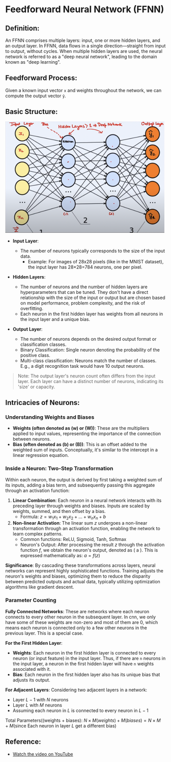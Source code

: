 # Feedforward Neural Network (FFNN)
## Definition:
An FFNN comprises multiple layers: input, one or more hidden layers, and an output layer. In FFNN, data flows in a single direction—straight from input to output, without cycles. When multiple hidden layers are used, the neural network is referred to as a "deep neural network", leading to the domain known as "deep learning".

## Feedforward Process:
Given a known input vector `x` and weights throughout the network, we can compute the output vector `ŷ`.

## Basic Structure:
<img src="FFNN.png" width="500" height="350" alt="Feedforward Neural Network Diagram">

- **Input Layer**:
  - The number of neurons typically corresponds to the size of the input data.
    - Example: For images of 28x28 pixels (like in the MNIST dataset), the input layer has 28×28=784 neurons, one per pixel.

- **Hidden Layers**:
  - The number of neurons and the number of hidden layers are hyperparameters that can be tuned. They don't have a direct relationship with the size of the input or output but are chosen based on model performance, problem complexity, and the risk of overfitting.
  - Each neuron in the first hidden layer has weights from all neurons in the input layer and a unique bias.
- **Output Layer**:
  - The number of neurons depends on the desired output format or classification classes.
  - Binary Classification: Single neuron denoting the probability of the positive class.
  - Multi-class classification: Neurons match the number of classes. E.g., a digit recognition task would have 10 output neurons.

> Note: The output layer's neuron count often differs from the input layer. Each layer can have a distinct number of neurons, indicating its 'size' or capacity.
>
## Intricacies of Neurons:
### Understanding Weights and Biases
- **Weights (often denoted as \(w\) or \(W\))**: These are the multipliers applied to input values, representing the importance of the connection between neurons.
- **Bias (often denoted as \(b\) or \(B\))**: This is an offset added to the weighted sum of inputs. Conceptually, it's similar to the intercept in a linear regression equation.

### Inside a Neuron: Two-Step Transformation

Within each neuron, the output is derived by first taking a weighted sum of its inputs, adding a bias term, and subsequently passing this aggregate through an activation function: 

1. **Linear Combination**: Each neuron in a neural network interacts with its preceding layer through weights and biases. Inputs are scaled by weights, summed, and then offset by a bias.
    - Formula: $z = w_1x_1 + w_2x_2 + ... + w_nx_n + b$
3. **Non-linear Activation**: The linear sum $z$ undergoes a non-linear transformation through an activation function, enabling the network to learn complex patterns.
   - Common functions: ReLU, Sigmoid, Tanh, Softmax
   - Neuron's Output: After processing the result $z$ through the activation function $f$, we obtain the neuron's output, denoted as \( a \). This is expressed mathematically as: $a = f(z)$
  
   
**Significance**: By cascading these transformations across layers, neural networks can represent highly sophisticated functions. Training adjusts the neuron's weights and biases, optimizing them to reduce the disparity between predicted outputs and actual data, typically utilizing optimization algorithms like gradient descent.

### Parameter Counting

**Fully Connected Networks**: These are networks where each neuron connects to every other neuron in the subsequent layer. In cnn, we only have some of these weights are non-zero and most of them are 0, which means each neuron is connected only to a few other neurons in the previous layer. This is a special case.

**For the First Hidden Layer**:
- **Weights**: Each neuron in the first hidden layer is connected to every neuron (or input feature) in the input layer. Thus, if there are `n` neurons in the input layer, a neuron in the first hidden layer will have `n` weights associated with it.
- **Bias**: Each neuron in the first hidden layer also has its unique bias that adjusts its output.
  
**For Adjacent Layers**:
Considering two adjacent layers in a network: 
- Layer $L-1$ with $N$ neurons
- Layer $L$ with $M$ neurons
- Assuming each neuron in $L$ is connected to every neuron in $L-1$
  
Total Parameters((weights + biases):
  $N \times M (weights) + M (biases) = N \times M + M$(since Each neuron in layer $L$ get a different bias)

## Reference:
- [Watch the video on YouTube](https://youtube.com/watch?v=jTzJ9zjC8nU)






















